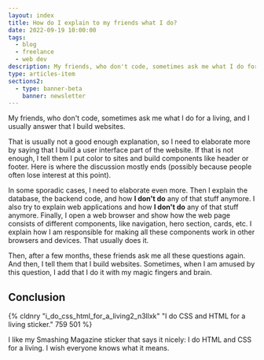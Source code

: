 ```yaml
---
layout: index
title: How do I explain to my friends what I do?
date: 2022-09-19 10:00:00
tags:
  - blog
  - freelance
  - web dev
description: My friends, who don't code, sometimes ask me what I do for a living, and I usually answer that I build websites.
type: articles-item
sections2:
  - type: banner-beta
    banner: newsletter
---
```


My friends, who don't code, sometimes ask me what I do for a living, and I usually answer that I build websites.

That is usually not a good enough explanation, so I need to elaborate more by saying that I build a user interface part of the website. If that is not enough, I tell them I put color to sites and build components like header or footer. Here is where the discussion mostly ends (possibly because people often lose interest at this point).

In some sporadic cases, I need to elaborate even more. Then I explain the database, the backend code, and how **I don't do** any of that stuff anymore. I also try to explain web applications and how **I don't do** any of that stuff anymore. Finally, I open a web browser and show how the web page consists of different components, like navigation, hero section, cards, etc. I explain how I am responsible for making all these components work in other browsers and devices. That usually does it.

Then, after a few months, these friends ask me all these questions again. And then, I tell them that I build websites. Sometimes, when I am amused by this question, I add that I do it with my magic fingers and brain.


## Conclusion

{% cldnry "i_do_css_html_for_a_living2_n3llxk" "I do CSS and HTML for a living sticker." 759 501 %}

I like my Smashing Magazine sticker that says it nicely: I do HTML and CSS for a living. I wish everyone knows what it means.
